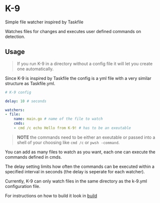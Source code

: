 # K-9
Simple file watcher inspired by Taskfile

Watches files for changes and executes user defined commands on detection.

## Usage

> If you run K-9 in a directory without a config file it will let you create one automatically.

Since K-9 is inspired by Taskfile the config is a yml file with a very similar structure as Taskfile.yml.

```yaml
# K-9 config

delay: 10 # seconds

watchers:
- file:
    name: main.go # name of the file to watch
    cmds:
    - cmd /c echo Hello from K-9! # has to be an exeutable
```

> **NOTE** the commands need to be either an exeutable or passed into a shell of your choosing like `cmd /c` or `pwsh -command`.

You can add as many files to watch as you want, each one can execute the commands defined in cmds.

The delay setting limits how often the commands can be executed within a specified interval in seconds (the delay is seperate for each watcher).

Currently, K-9 can only watch files in the same directory as the k-9.yml configuration file.

For instructions on how to build it look in [build](bin/build.md)